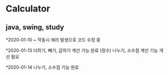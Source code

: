 Calculator
==========
java, swing, study
------------------
*2020-01-10 ~
 작동시 에러 발생으로 코드 수정 중

*2020-01-13
 더하기, 빼기, 곱하기 계산 기능 완료 (정수)
 나누기, 소수점 계산 기능 개선 필요

*2020-01-14
 나누기, 소수점 기능 완료
 
